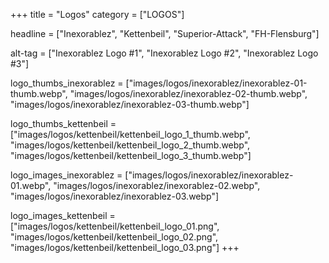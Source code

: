 +++
title = "Logos"
category = ["LOGOS"]

headline = ["Inexorablez", "Kettenbeil", "Superior-Attack", "FH-Flensburg"]

alt-tag = ["Inexorablez Logo #1", "Inexorablez Logo #2", "Inexorablez Logo #3"]

logo_thumbs_inexorablez = ["images/logos/inexorablez/inexorablez-01-thumb.webp", "images/logos/inexorablez/inexorablez-02-thumb.webp", "images/logos/inexorablez/inexorablez-03-thumb.webp"]

logo_thumbs_kettenbeil = ["images/logos/kettenbeil/kettenbeil_logo_1_thumb.webp", "images/logos/kettenbeil/kettenbeil_logo_2_thumb.webp", "images/logos/kettenbeil/kettenbeil_logo_3_thumb.webp"]

logo_images_inexorablez = ["images/logos/inexorablez/inexorablez-01.webp", "images/logos/inexorablez/inexorablez-02.webp", "images/logos/inexorablez/inexorablez-03.webp"]

logo_images_kettenbeil = ["images/logos/kettenbeil/kettenbeil_logo_01.png", "images/logos/kettenbeil/kettenbeil_logo_02.png", "images/logos/kettenbeil/kettenbeil_logo_03.png"]
+++